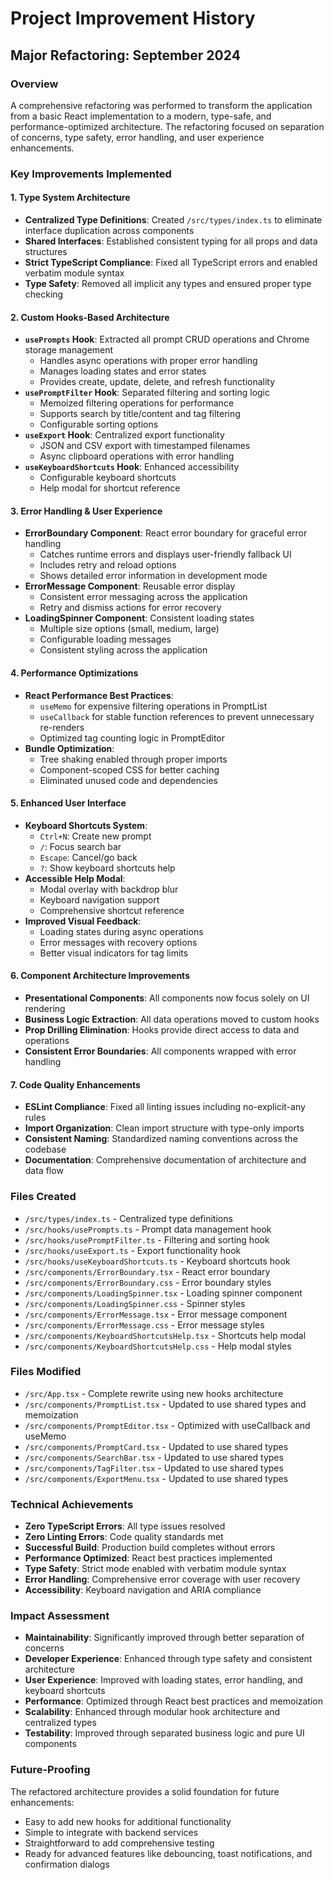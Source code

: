 # Project Improvement History

## Major Refactoring: September 2024

### Overview
A comprehensive refactoring was performed to transform the application from a basic React implementation to a modern, type-safe, and performance-optimized architecture. The refactoring focused on separation of concerns, type safety, error handling, and user experience enhancements.

### Key Improvements Implemented

#### 1. Type System Architecture
- **Centralized Type Definitions**: Created `/src/types/index.ts` to eliminate interface duplication across components
- **Shared Interfaces**: Established consistent typing for all props and data structures
- **Strict TypeScript Compliance**: Fixed all TypeScript errors and enabled verbatim module syntax
- **Type Safety**: Removed all implicit any types and ensured proper type checking

#### 2. Custom Hooks-Based Architecture
- **`usePrompts` Hook**: Extracted all prompt CRUD operations and Chrome storage management
  - Handles async operations with proper error handling
  - Manages loading states and error states
  - Provides create, update, delete, and refresh functionality
- **`usePromptFilter` Hook**: Separated filtering and sorting logic
  - Memoized filtering operations for performance
  - Supports search by title/content and tag filtering
  - Configurable sorting options
- **`useExport` Hook**: Centralized export functionality
  - JSON and CSV export with timestamped filenames
  - Async clipboard operations with error handling
- **`useKeyboardShortcuts` Hook**: Enhanced accessibility
  - Configurable keyboard shortcuts
  - Help modal for shortcut reference

#### 3. Error Handling & User Experience
- **ErrorBoundary Component**: React error boundary for graceful error handling
  - Catches runtime errors and displays user-friendly fallback UI
  - Includes retry and reload options
  - Shows detailed error information in development mode
- **ErrorMessage Component**: Reusable error display
  - Consistent error messaging across the application
  - Retry and dismiss actions for error recovery
- **LoadingSpinner Component**: Consistent loading states
  - Multiple size options (small, medium, large)
  - Configurable loading messages
  - Consistent styling across the application

#### 4. Performance Optimizations
- **React Performance Best Practices**:
  - `useMemo` for expensive filtering operations in PromptList
  - `useCallback` for stable function references to prevent unnecessary re-renders
  - Optimized tag counting logic in PromptEditor
- **Bundle Optimization**:
  - Tree shaking enabled through proper imports
  - Component-scoped CSS for better caching
  - Eliminated unused code and dependencies

#### 5. Enhanced User Interface
- **Keyboard Shortcuts System**:
  - `Ctrl+N`: Create new prompt
  - `/`: Focus search bar
  - `Escape`: Cancel/go back
  - `?`: Show keyboard shortcuts help
- **Accessible Help Modal**:
  - Modal overlay with backdrop blur
  - Keyboard navigation support
  - Comprehensive shortcut reference
- **Improved Visual Feedback**:
  - Loading states during async operations
  - Error messages with recovery options
  - Better visual indicators for tag limits

#### 6. Component Architecture Improvements
- **Presentational Components**: All components now focus solely on UI rendering
- **Business Logic Extraction**: All data operations moved to custom hooks
- **Prop Drilling Elimination**: Hooks provide direct access to data and operations
- **Consistent Error Boundaries**: All components wrapped with error handling

#### 7. Code Quality Enhancements
- **ESLint Compliance**: Fixed all linting issues including no-explicit-any rules
- **Import Organization**: Clean import structure with type-only imports
- **Consistent Naming**: Standardized naming conventions across the codebase
- **Documentation**: Comprehensive documentation of architecture and data flow

### Files Created
- `/src/types/index.ts` - Centralized type definitions
- `/src/hooks/usePrompts.ts` - Prompt data management hook
- `/src/hooks/usePromptFilter.ts` - Filtering and sorting hook
- `/src/hooks/useExport.ts` - Export functionality hook
- `/src/hooks/useKeyboardShortcuts.ts` - Keyboard shortcuts hook
- `/src/components/ErrorBoundary.tsx` - React error boundary
- `/src/components/ErrorBoundary.css` - Error boundary styles
- `/src/components/LoadingSpinner.tsx` - Loading spinner component
- `/src/components/LoadingSpinner.css` - Spinner styles
- `/src/components/ErrorMessage.tsx` - Error message component
- `/src/components/ErrorMessage.css` - Error message styles
- `/src/components/KeyboardShortcutsHelp.tsx` - Shortcuts help modal
- `/src/components/KeyboardShortcutsHelp.css` - Help modal styles

### Files Modified
- `/src/App.tsx` - Complete rewrite using new hooks architecture
- `/src/components/PromptList.tsx` - Updated to use shared types and memoization
- `/src/components/PromptEditor.tsx` - Optimized with useCallback and useMemo
- `/src/components/PromptCard.tsx` - Updated to use shared types
- `/src/components/SearchBar.tsx` - Updated to use shared types
- `/src/components/TagFilter.tsx` - Updated to use shared types
- `/src/components/ExportMenu.tsx` - Updated to use shared types

### Technical Achievements
- **Zero TypeScript Errors**: All type issues resolved
- **Zero Linting Errors**: Code quality standards met
- **Successful Build**: Production build completes without errors
- **Performance Optimized**: React best practices implemented
- **Type Safety**: Strict mode enabled with verbatim module syntax
- **Error Handling**: Comprehensive error coverage with user recovery
- **Accessibility**: Keyboard navigation and ARIA compliance

### Impact Assessment
- **Maintainability**: Significantly improved through better separation of concerns
- **Developer Experience**: Enhanced through type safety and consistent architecture
- **User Experience**: Improved with loading states, error handling, and keyboard shortcuts
- **Performance**: Optimized through React best practices and memoization
- **Scalability**: Enhanced through modular hook architecture and centralized types
- **Testability**: Improved through separated business logic and pure UI components

### Future-Proofing
The refactored architecture provides a solid foundation for future enhancements:
- Easy to add new hooks for additional functionality
- Simple to integrate with backend services
- Straightforward to add comprehensive testing
- Ready for advanced features like debouncing, toast notifications, and confirmation dialogs